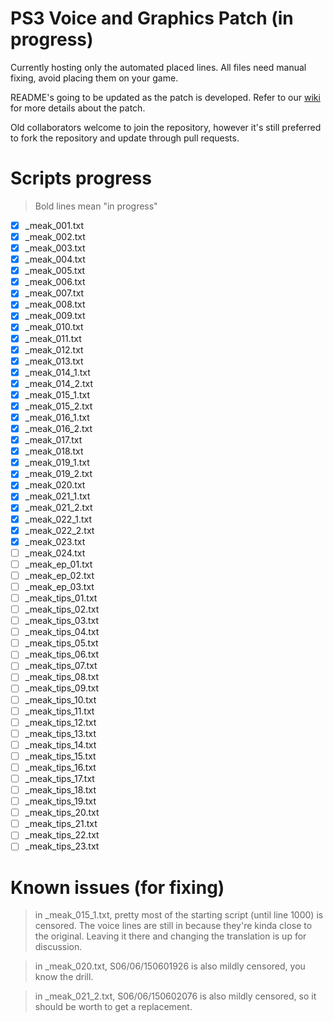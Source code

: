 # PS3 Voice and Graphics Patch (in progress)

Currently hosting only the automated placed lines. All files need manual fixing, avoid placing them on your game.

README's going to be updated as the patch is developed. Refer to our [wiki](https://github.com/07th-mod/guide/wiki) for more details about the patch.

Old collaborators welcome to join the repository, however it's still preferred to fork the repository and update through pull requests.

# Scripts progress

>Bold lines mean "in progress"

- [x] _meak_001.txt
- [x] _meak_002.txt
- [x] _meak_003.txt
- [x] _meak_004.txt
- [x] _meak_005.txt
- [x] _meak_006.txt
- [x] _meak_007.txt
- [x] _meak_008.txt
- [x] _meak_009.txt
- [x] _meak_010.txt
- [x] _meak_011.txt
- [x] _meak_012.txt
- [x] _meak_013.txt
- [x] _meak_014_1.txt
- [x] _meak_014_2.txt
- [x] _meak_015_1.txt
- [x] _meak_015_2.txt
- [x] _meak_016_1.txt
- [x] _meak_016_2.txt
- [x] _meak_017.txt
- [x] _meak_018.txt
- [x] _meak_019_1.txt
- [x] _meak_019_2.txt
- [x] _meak_020.txt
- [x] _meak_021_1.txt
- [x] _meak_021_2.txt
- [x] _meak_022_1.txt
- [x] _meak_022_2.txt
- [x] _meak_023.txt
- [ ] _meak_024.txt
- [ ] _meak_ep_01.txt
- [ ] _meak_ep_02.txt
- [ ] _meak_ep_03.txt
- [ ] _meak_tips_01.txt
- [ ] _meak_tips_02.txt
- [ ] _meak_tips_03.txt
- [ ] _meak_tips_04.txt
- [ ] _meak_tips_05.txt
- [ ] _meak_tips_06.txt
- [ ] _meak_tips_07.txt
- [ ] _meak_tips_08.txt
- [ ] _meak_tips_09.txt
- [ ] _meak_tips_10.txt
- [ ] _meak_tips_11.txt
- [ ] _meak_tips_12.txt
- [ ] _meak_tips_13.txt
- [ ] _meak_tips_14.txt
- [ ] _meak_tips_15.txt
- [ ] _meak_tips_16.txt
- [ ] _meak_tips_17.txt
- [ ] _meak_tips_18.txt
- [ ] _meak_tips_19.txt
- [ ] _meak_tips_20.txt
- [ ] _meak_tips_21.txt
- [ ] _meak_tips_22.txt
- [ ] _meak_tips_23.txt

# Known issues (for fixing)

> in _meak_015_1.txt, pretty most of the starting script (until line 1000) is censored. The voice lines are still in because they're kinda close to the original. Leaving it there and changing the translation is up for discussion.

> in _meak_020.txt, S06/06/150601926 is also mildly censored, you know the drill.

> in _meak_021_2.txt, S06/06/150602076 is also mildly censored, so it should be worth to get a replacement.
